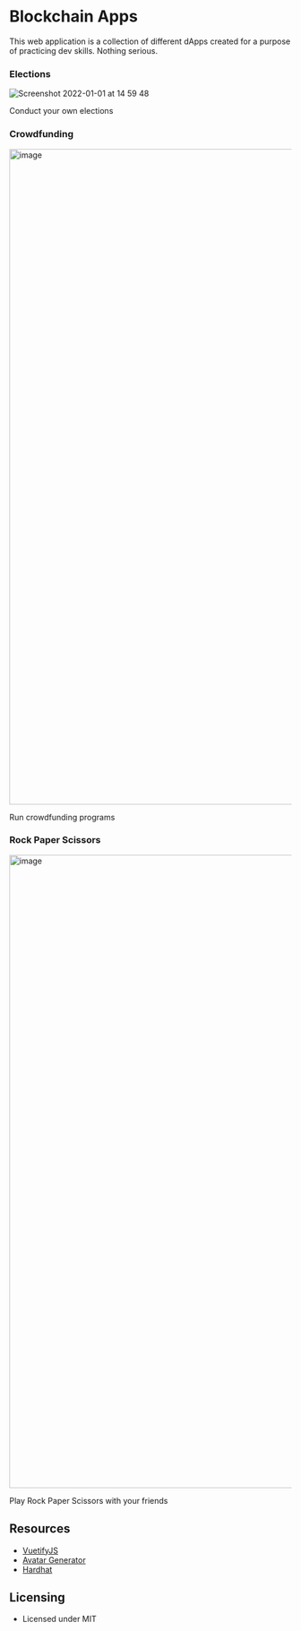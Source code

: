 <h1>
  Blockchain Apps
</h1>

<p>
  This web application is a collection of different dApps created for a purpose of practicing dev skills. Nothing serious.
</p>

<h3>
  Elections
</h3>

![Screenshot 2022-01-01 at 14 59 48](https://user-images.githubusercontent.com/19294421/147850235-b57811f1-ca73-430b-a178-415f40e2146f.png)
<p>
  Conduct your own elections
</p>

<h3>
Crowdfunding
</h3>
<img width="1171" alt="image" src="https://user-images.githubusercontent.com/19294421/147850482-c318c7c1-2215-4b2e-b55b-19b47fa015c6.png">

<p>
  Run crowdfunding programs
</p>

<h3>
  Rock Paper Scissors
</h3>
<img width="1131" alt="image" src="https://user-images.githubusercontent.com/19294421/147850561-c0a781da-e437-4ed7-8a7f-f1a36fdcdbd4.png">
<p>
 Play Rock Paper Scissors with your friends
</p>

<h2>Resources</h2>
<ul>
<li>  
  <a href="https://vuetifyjs.com/en/">VuetifyJS</a>
</li>
<li>  
  <a href="https://github.com/arusanov/avatar-generator">Avatar Generator</a>
</li>
<li>  
  <a href="https://hardhat.org">Hardhat</a>
</li>
</ul>

<h2>Licensing</h2>
<ul>
  <li>
    <p>Licensed under MIT</p>
  </li>
</ul>